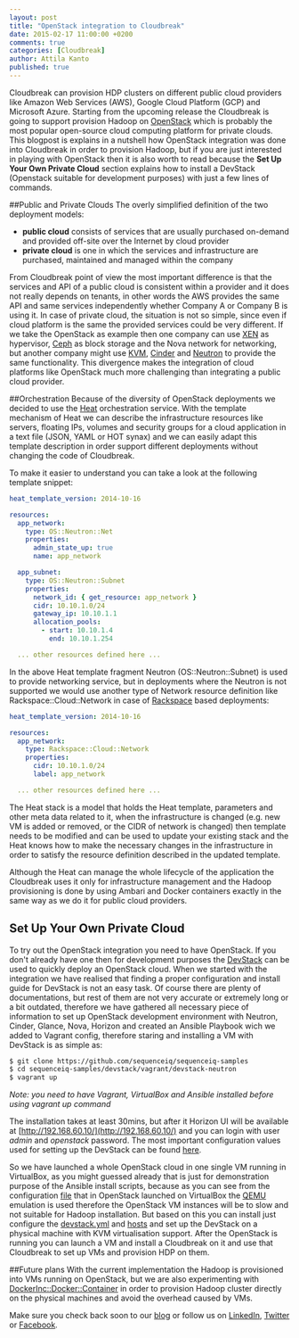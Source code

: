 ```yaml
---
layout: post
title: "OpenStack integration to Cloudbreak"
date: 2015-02-17 11:00:00 +0200
comments: true
categories: [Cloudbreak]
author: Attila Kanto
published: true
---
```


Cloudbreak can provision HDP clusters on different public cloud providers like Amazon Web Services (AWS), Google Cloud Platform (GCP) and Microsoft Azure. Starting from the upcoming release the Cloudbreak is going to support provision Hadoop on [OpenStack](https://www.openstack.org/) which is probably the most popular open-source cloud computing platform for private clouds. This blogpost is explains in a nutshell how OpenStack integration was done into Cloudbreak in order to provision Hadoop, but if you are just interested in playing with OpenStack then it is also worth to read because the **Set Up Your Own Private Cloud** section explains how to install a DevStack (Openstack suitable for development purposes) with just a few lines of commands.

##Public and Private Clouds
The overly simplified definition of the two deployment models:

 * **public cloud** consists of services that are usually purchased on-demand and provided off-site over the Internet by cloud provider
 * **private cloud** is one in which the services and infrastructure are purchased, maintained and managed within the company

From Cloudbreak point of view the most important difference is that the services and API of a public cloud is consistent within a provider and it does not really depends on tenants, in other words the AWS provides the same API and same services independently whether Company A or Company B is using it. In case of private cloud, the situation is not so simple, since even if cloud platform is the same the provided services could be very different. If we take the OpenStack as example then one company can use [XEN](http://www.xenproject.org/) as hypervisor, [Ceph](http://ceph.com/ceph-storage/block-storage/) as block storage and the Nova network for networking, but another company might use [KVM](http://www.linux-kvm.org/), [Cinder](https://wiki.openstack.org/wiki/Cinder) and [Neutron](https://wiki.openstack.org/wiki/Neutron) to provide the same functionality. This divergence makes the integration of cloud platforms like OpenStack much more challenging than integrating a public cloud provider.

##Orchestration
Because of the diversity of OpenStack deployments we decided to use the [Heat](https://wiki.openstack.org/wiki/Heat) orchestration service. With the template mechanism of Heat we can describe the infrastructure resources like servers, floating IPs, volumes and security groups for a cloud application in a text file (JSON, YAML or HOT synax) and we can easily adapt this template description in order support different deployments without changing the code of Cloudbreak.

To make it easier to understand you can take a look at the following template snippet:
```yaml
heat_template_version: 2014-10-16

resources:
  app_network:
    type: OS::Neutron::Net
    properties:
      admin_state_up: true
      name: app_network

  app_subnet:
    type: OS::Neutron::Subnet
    properties:
      network_id: { get_resource: app_network }
      cidr: 10.10.1.0/24
      gateway_ip: 10.10.1.1
      allocation_pools:
        - start: 10.10.1.4
          end: 10.10.1.254

  ... other resources defined here ...

```

In the above Heat template fragment Neutron (OS::Neutron::Subnet) is used to provide networking service, but in deployments where the Neutron is not supported we would use another type of Network resource definition like Rackspace::Cloud::Network in case of [Rackspace](http://www.rackspace.com/cloud/private) based deployments:

```yaml
heat_template_version: 2014-10-16

resources:
  app_network:
    type: Rackspace::Cloud::Network
    properties:
      cidr: 10.10.1.0/24
      label: app_network

  ... other resources defined here ...

```

The Heat stack is a model that holds the Heat template, parameters and other meta data related to it, when the infrastructure is changed (e.g. new VM is added or removed, or the CIDR of network is changed) then template needs to be modified and can be used to update your existing stack and the Heat knows how to make the necessary changes in the infrastructure in order to satisfy the resource definition described in the updated template.

Although the Heat can manage the whole lifecycle of the application the Cloudbreak uses it only for infrastructure management and the Hadoop provisioning is done by using Ambari and Docker containers exactly in the same way as we do it for  public cloud providers.

## Set Up Your Own Private Cloud
To try out the OpenStack integration you need to have OpenStack. If you don't already have one then for development purposes the  [DevStack](https://wiki.openstack.org/wiki/DevStack) can be used to quickly deploy an OpenStack cloud. When we started with the integration we have realised that finding a proper configuration and install guide for DevStack is not an easy task. Of course there are plenty of documentations, but rest of them are not very accurate or extremely long or a bit outdated, therefore we have gathered all necessary piece of information to set up OpenStack development environment with Neutron, Cinder, Glance, Nova, Horizon and created an Ansible Playbook wich we added to Vagrant config, therefore staring and installing a VM with DevStack is as simple as:

```bash
$ git clone https://github.com/sequenceiq/sequenceiq-samples
$ cd sequenceiq-samples/devstack/vagrant/devstack-neutron
$ vagrant up
```
_Note: you need to have Vagrant, VirtualBox and Ansible installed before using vagrant up command_

The installation takes at least 30mins, but after it Horizon UI will be available at [http://192.168.60.10/](http://192.168.60.10/) and you can login with user _admin_  and _openstack_ password. The most important configuration values used for setting up the DevStack can be found [here](https://github.com/sequenceiq/sequenceiq-samples/blob/master/devstack/ansible/local-vagrant-vm.yml).

So we have launched a whole OpenStack cloud in one single VM running in VirtualBox, as you might guessed already that is just for demonstration purpose of the Ansible install scripts, because as you can see from the configuration [file](https://github.com/sequenceiq/sequenceiq-samples/blob/master/devstack/ansible/local-vagrant-vm.yml) that in OpenStack launched on VirtualBox the [QEMU](http://wiki.qemu.org/Main_Page) emulation is used therefore the OpenStack VM instances will be to slow and not suitable for Hadoop installation. But based on this you can install just configure the  [devstack.yml](https://github.com/sequenceiq/sequenceiq-samples/blob/master/devstack/ansible/devstack.yml) and [hosts](https://github.com/sequenceiq/sequenceiq-samples/blob/master/devstack/ansible/hosts) and set up the DevStack on a physical machine with KVM virtualisation support. After the OpenStack is running you can launch a VM and install a Cloudbreak on it and use that Cloudbreak to set up VMs and provision HDP on them.

##Future plans
With the current implementation the Hadoop is provisioned into VMs running on OpenStack, but we are also experimenting with  [DockerInc::Docker::Container](http://docs.openstack.org/developer/heat/template_guide/contrib.html#DockerInc::Docker::Container) in order to provision Hadoop cluster directly on the physical machines and avoid the overhead caused by VMs.

Make sure you check back soon to our [blog](http://blog.sequenceiq.com/) or follow us
on [LinkedIn](https://www.linkedin.com/company/sequenceiq/), [Twitter](https://twitter.com/sequenceiq) or [Facebook](https://www.facebook).
